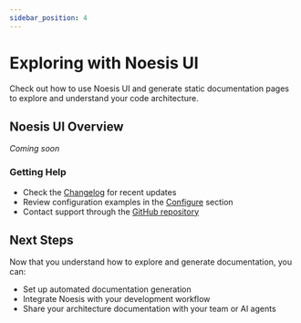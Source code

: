 ```yaml
---
sidebar_position: 4
---
```


# Exploring with Noesis UI

Check out how to use Noesis UI and generate static documentation pages to explore and understand your code architecture.

## Noesis UI Overview

*Coming soon*

### Getting Help

- Check the [Changelog](/docs/changelog) for recent updates
- Review configuration examples in the [Configure](/docs/configure) section
- Contact support through the [GitHub repository](https://github.com/noesisvision/noesis)

## Next Steps

Now that you understand how to explore and generate documentation, you can:

- Set up automated documentation generation
- Integrate Noesis with your development workflow
- Share your architecture documentation with your team or AI agents
